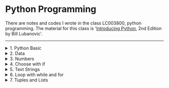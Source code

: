 # Python Programming

There are notes and codes I wrote in the class LC003800, python programming. The material for this class is '[Introducing Python](https://www.oreilly.com/library/view/introducing-python-2nd/9781492051374/), 2nd Edition by Bill Lubanovic'.
<hr/>
<details>
  <summary>1. Python Basic</summary>

# 1. Python Basic

## 1-2 small programs

### for

``` py

## ex 1-1

for loop in 1, "str" :
    print(loop)
```

### list

* list : order (o) array(o) : only string 
* set : order (x) array(o)

``` py

## ex 1-2

list = ["~", "~"]
```

### dictionary 

like hashmap, hashtable

``` py

## ex 1-3

dict = {
    "a" : "~" ,
    "b" : "~" 
    }
str = "a"
print(dict[str])
```

## 1-3 bigger programs

### library modules

``` py

## ex 1-4

import webbrowser
import json

## from library import function

from urllib.request import urlopen

site = input("Type a website URL: ")
era = input("Type a year, month, and day, like 20150613: ")
url = "http://archive.org/wayback/available?url=%s&timestamp=%s" % (site, era)
response = urlopen(url)
text = response.read().decode("utf-8")
data = json.loads(text)

## {'url': 'lolcats.com', 'timestamp': '20150613', 'archived_snapshots': {'closest': {'available': True, 'url': 'http://web.archive.org/web/20150610081618/http://www.lolcats.com/', 'timestamp': '20150610081618', 'status': '200'}}}

try:
    ## extract its value from a three-level Python dictionary.
    old_site = data["archived_snapshots"]["closest"]["url"]
    webbrowser.open(old_site)
except:
    print("Sorry, no luck finding", site)
```

## 1-5 Why Python

* simple and compact
* google-selected
* Data Science and Machine Learning

## 1-6 Disadvs

* Static: C/C++, Java, Rust, Go
* Dynamic(script): Python PHP

=> low speed</br>
but its std interpreter is by C -> developing now

### Popularity

## 1-11 The Zen of Python

by Tim Peters 

* Beautiful is better than ugly.
* Simple is better than complex. 
* Complex is better than complicated. 
* Readability counts. 

</details>
<details>
  <summary>2. Data</summary>

# 2. Data

static lang: declare data type(o)
**dynamic lang**: declare data type(x)

## Python Data Are Objects

Python is rapping each data value(boolean / function..) as an object on the memory

### In an object

* A type (ex. Integer)
* A unique id to distinguish it from other objects 
* A value consistent with its type (ex. 7)
* A reference count that tracks how often this object is used

## Types

Py: Strong Type Lang => Data value can be ***mutable***, not the data type

* bool / int / float / bytes(b'ab\ xff) / complex(5+9j) / str('alas', "alack", ''' a verse attack''')

<hr/>

| Python Data Structures | for what | ex |
| ---- | ----- | ---- |
| [lists](##Lists) | for **ordered** sequence of objects | [' Winken' / 'Blinken' / 'Nod'] |
| [tuple](##Tuples) | ***immutable*** list | (2 / 4 / 8) |
| set | **unique** list - Elements doesn't have order and duplicates. | set([ 3 / 5 / 7]) |
| dict | pair of **key and values** | {'game': 'bingo' / 'dog': 'dingo' / 'drummer': 'Ringo'} |

So just like reassigning an **integer**, it is pointing a new memory. But if you make an integer **list**, it is ***mutable***. 

## Assignment

* expression VS statement
* Dynamic Lang: 
    - **Assignment** does not copy a value; it just **attaches a name** to the object that contains the data.
    - => type(), instance()
* Interpreter Lang:
    - reassigning => reference_count++; || reference_count == 0 (**garbage collector**)
    - can assign to **multiple** names

</details>

<details>
  <summary>3. Numbers</summary>

# 3. Numbers

* Booleans: int(True) -> 1 / bool(0.0) -> False
* Integers: 1_2_3 可 (in recent Java too)
    - /: floating-point (decimal) division 
        - ex. 5/0.0 -> python exception / java infinity
    - //: integer (truncating) division
    - divmod(9,5) -> (1,4)
    - Python handles googoly integers with no problem.
* Bases: 0b(inary), 0o(ctal), 0x(hex)
    - bin(), oct(), hdx()
    - chr(65) = ord('A'), chr(97) = ord('a')

</details>
<details>
  <summary>4. Choose with if</summary>

# 4. Choose with if

* block(x) indentation(o) <- Guido van Rossum loves to beautify 
* Comment with #
* Continue Lines with \ (>80)
* if ~: elif ~: else: 
    - and, or, not, a < b < c
    - false (empty string, list, tuple, dictionary, set)
    - in (membership operator)
    - name := expression (walrus operator)

</details>
<details>
  <summary>5. Text Strings</summary>

# 5. Text Strings

## definition

* immutable string
* base(empty string) is also string
* \t, \n, \\(\), r'(raw string)'
* ', ", (multi-line)''', """
* []: 0, 1, n, **-1**
* [ start : end : step ]: start ~ (end-1) offset skipping by step

## function

* print(a, b): add a space VS a + b: no space
* print() VS the automatic echoing done by the interactive interpreter
* str() -> (string formatting) => output
* len(str), split('\n', '\t', ' '), 'a'.join(str), 
* replace('a', 'b', n_times): didn't change the value <- the interactive interpreter
* strip(), lstrip(), rstrip() (==trim)
* find(), rfind() : -1 / index(), rindex(): exception / count(), isalnum()
* capitalize(), upper(), lower(), swapcase() / center(), ljust(), rjust()

## formatting

* Old style: %
* New style: {} and format() ex. {index}, {:!^10s}
* Newest Style: f' ~ {str.title()=} ~ '

</details>
<details>
  <summary>6. Loop with while and for</summary>

# 6. Loop with while and for

* while: ~ else: ~ continue, break(cancel the closest loop)
* for ~ in ~: ~ else: ~ continue, break(cancel the closest loop)
    - for x in range(start, **stop**, step) / list(range(0, 11, 2))

</details>
<details>
  <summary>7. Tuples and Lists</summary>

# 7. Tuples and Lists

## Tuples

* tuple unpacking
  + a, b, c = tupleA
  + tupleA = 'a', 'b', 'c'
  + tupleA = ('a', 'b', 'c')
  + exchange (o)
* The tuple() conversion function makes tuples from other things
* +(combine), *(duplicate), <=>(compare)
* modify: **immutable** but can *t1+=t2*
  + id() when a variable name is pointing to a new value:

## Lists

list : order (o) array(o) : only string
set : order (x) array(o) 
Create with []
Create or Convert with list()
Create from a String with split()
Get an Item by [ offset ]
Get Items with a Slice
Add an Item to the End with append()
Add an Item by Offset with insert()
Duplicate All Items with *
Combine Lists by Using extend() or +
Change an Item by [ offset ]
Change Items with a Slice
Delete an Item by Offset with del
Delete an Item by Value with remove()
Get an Item by Offset and Delete It with pop()
Delete All Items with clear()
Find an Item’s Offset by Value with index()
Test for a Value with in
Count Occurrences of a Value with count()
Convert a List to a String with join()
Reorder Items with sort() or sorted()
Get Length with len()
Assign with =
Copy with copy(), list(), or a Slice
Copy Everything with deepcopy()
Compare Lists
Iterate with for and in
Iterate Multiple Sequences with zip()
Create a List with a Comprehension
Lists of Lists
Tuples Versus Lists
There Are No Tuple Comprehensions
Coming Up
Things to Do
